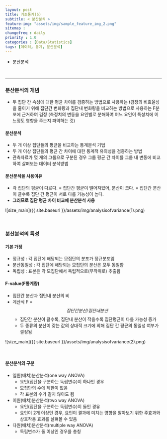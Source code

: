 ```yaml
---
layout: post
title: 기초통계(5)
subtitle: < 분산분석 >
feature-img: "assets/img/sample_feature_img_2.png"
sitemap :
changefreq : daily
priority : 1.0
categories : [Data/Statistics]
tags: [데이터, 통계, 분산분석]
---
```


- 분산분석


<br>

--------------------------------
### 분산분석의 개념
- 두 집단 간 속성에 대한 평균 차이를 검증하는 방법으로 사용하는 t검정의 비효율성을 줄이기 위해 집단간 변화량과 집단내 변화량을 비교하는 방법으로 사용하는 F분포에 근거하여 검정
(측정치의 변동을 요인별로 분해하여 어느 요인이 특성치에 어느정도 영향을 주는지 파악하는 것)

#### 분산분석
- 두 개 이상 집단들의 평균을 비교하는 통계분석 기법
- 두 개 이상 집단들의 평균 간 차이에 대한 통계적 유의성을 검증하는 방법
- 관측자료가 몇 개의 그룹으로 구분된 경우 그룹 평균 간 차이를 그룹 내 변동에 비교하여 살펴보는 데이터 분석방법


#### 분산분석을 사용이유
- 각 집단의 평균이 다르다. = 집단간 평균이 떨어져있어, 분산이 크다. = 집단간 분산이 클수록 집단 간 평균이 서로 다를 가능성이 높다.
- **그러므로 집단 평균 차이 비교에 분산분석 사용**

![size_main]({{ site.baseurl }}/assets/img/analysisofvariance(1).png)

<br>


### 분산분석의 특성
#### 기본 가정
- 정규성 : 각 집단에 해당되는 모집단의 분포가 정규분포임
- 분산동일성 : 각 집단에 해당되는 모집단의 분산은 모두 동일함
- 독립성 : 표본은 각 모집단에서 독립적으로(무작위로) 추출됨



#### F-value(F통계량)
- 집단간 분산과 집단내 분산의 비
- 계산식 F = $$집단간 분산/집단내 분산$$
	- 집단간 분산이 클수록, 집단내 분산이 작을수록 집단평균이 다를 가능성 증가
	- 두 종류의 분산이 갖는 값의 상대적 크기에 의해 집단 간 평균의 동일성 여부가 결정됨

![size_main]({{ site.baseurl }}/assets/img/analysisofvariance(2).png)

<br>

#### 분산분석의 구분
- 일원(배치)분산분석(one way ANOVA)
	- 요인(집단을 구분하는 독립변수)이 하나인 경우
	- 모집단의 수에 제한이 없음
	- 각 표본의 수가 같지 않아도 됨
- 이원(배치)분산분석(two way ANOVA)
	- 요인(집단을 구분하는 독립변수)이 둘인 경유
	- 요인이 2개 이상인 경우, 요인이 결과에 미치는 영향을 알아보기 위한 주효과와 상호작용 효과를 살펴볼 수 있음
- 다원(배치)분산분석(multiple way ANOVA)
	- 독립변수가 둘 이상인 경우를 총칭

























